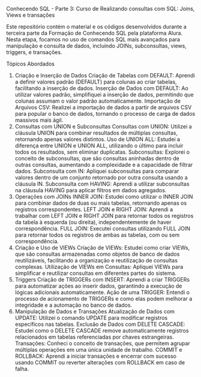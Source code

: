 Conhecendo SQL - Parte 3: Curso de
Realizando consultas com SQL: Joins, Views e transações

Este repositório contém o material e os códigos desenvolvidos durante a terceira parte da Formação de Conhecendo SQL pela plataforma Alura. Nesta etapa, focamos no uso de comandos SQL mais avançados para manipulação e consulta de dados, incluindo JOINs, subconsultas, views, triggers, e transações.

Tópicos Abordados
1. Criação e Inserção de Dados
  Criação de Tabelas com DEFAULT: Aprendi a definir valores padrão (DEFAULT) para colunas ao criar tabelas, facilitando a inserção de dados.
  Inserção de Dados com DEFAULT: Ao utilizar valores padrão, simplifiquei a inserção de dados, permitindo que colunas assumam o valor padrão automaticamente.
  Importação de Arquivos CSV: Realizei a importação de dados a partir de arquivos CSV para popular o banco de dados, tornando o processo de carga de dados massivos mais ágil.
2. Consultas com UNION e Subconsultas
  Consultas com UNION: Utilizei a cláusula UNION para combinar resultados de múltiplas consultas, retornando apenas valores distintos.
  Uso de UNION ALL: Estudei a diferença entre UNION e UNION ALL, utilizando o último para incluir todos os resultados, sem eliminar duplicatas.
  Subconsultas: Explorei o conceito de subconsultas, que são consultas aninhadas dentro de outras consultas, aumentando a complexidade e a capacidade de filtrar dados.
  Subconsulta com IN: Apliquei subconsultas para comparar valores dentro de um conjunto retornado por outra consulta usando a cláusula IN.
  Subconsulta com HAVING: Aprendi a utilizar subconsultas na cláusula HAVING para aplicar filtros em dados agregados.
3. Operações com JOINs
  INNER JOIN: Estudei como utilizar o INNER JOIN para combinar dados de duas ou mais tabelas, retornando apenas os registros correspondentes.
  LEFT JOIN e RIGHT JOIN: Aprendi a trabalhar com LEFT JOIN e RIGHT JOIN para retornar todos os registros da tabela à esquerda (ou direita), independentemente de haver correspondência.
  FULL JOIN: Executei consultas utilizando FULL JOIN para retornar todos os registros de ambas as tabelas, com ou sem correspondência.
4. Criação e Uso de VIEWs
  Criação de VIEWs: Estudei como criar VIEWs, que são consultas armazenadas como objetos de banco de dados reutilizáveis, facilitando a organização e reutilização de consultas complexas.
  Utilização de VIEWs em Consultas: Apliquei VIEWs para simplificar e reutilizar consultas em diferentes partes do sistema.
5. Triggers
  Criação de TRIGGERs com INSERT: Aprendi a criar TRIGGERs para automatizar ações ao inserir dados, garantindo a execução de lógicas adicionais automaticamente.
  Ação de uma TRIGGER: Entendi o processo de acionamento de TRIGGERs e como elas podem melhorar a integridade e a automação no banco de dados.
6. Manipulação de Dados e Transações
  Atualização de Dados com UPDATE: Utilizei o comando UPDATE para modificar registros específicos nas tabelas.
  Exclusão de Dados com DELETE CASCADE: Estudei como o DELETE CASCADE remove automaticamente registros relacionados em tabelas referenciadas por chaves estrangeiras.
  Transações: Conheci o conceito de transações, que permitem agrupar múltiplas operações em uma única unidade de trabalho.
  COMMIT e ROLLBACK: Aprendi a iniciar transações e encerrar com sucesso usando COMMIT ou reverter alterações com ROLLBACK em caso de falha.

